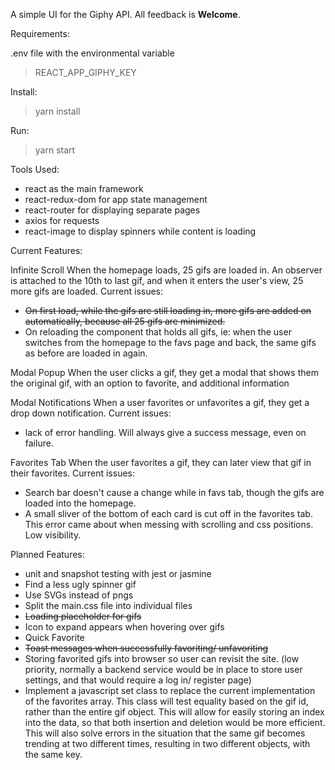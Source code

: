 A simple UI for the Giphy API.
All feedback is __Welcome__.

Requirements:

.env file with the environmental variable
> REACT_APP_GIPHY_KEY

Install:
> yarn install

Run:
> yarn start


Tools Used:
  * react as the main framework
  * react-redux-dom for app state management
  * react-router for displaying separate pages
  * axios for requests
  * react-image to display spinners while content is loading

Current Features:

  Infinite Scroll
    When the homepage loads, 25 gifs are loaded in. An observer is attached to the 10th to last gif, and when it enters the user's view, 25 more gifs are loaded.
    Current issues:

  * ~~On first load, while the gifs are still loading in, more gifs are added on automatically, because all 25 gifs are minimized.~~
  * On reloading the component that holds all gifs, ie: when the user switches from the homepage to the favs page and back, the same gifs as before are loaded in again.

  Modal Popup
    When the user clicks a gif, they get a modal that shows them the original gif, with an option to favorite, and additional information

  Modal Notifications
    When a user favorites or unfavorites a gif, they get a drop down notification.
    Current issues:

  * lack of error handling. Will always give a success message, even on failure.

  Favorites Tab
    When the user favorites a gif, they can later view that gif in their favorites.
    Current issues:

  * Search bar doesn't cause a change while in favs tab, though the gifs are loaded into the homepage.
  * A small sliver of the bottom of each card is cut off in the favorites tab. This error came about when messing with scrolling and css positions. Low visibility.

Planned Features:

  * unit and snapshot testing with jest or jasmine
  * Find a less ugly spinner gif
  * Use SVGs instead of pngs
  * Split the main.css file into individual files
  * ~~Loading placeholder for gifs~~
  * Icon to expand appears when hovering over gifs
  * Quick Favorite
  * ~~Toast messages when successfully favoriting/ unfavoriting~~
  * Storing favorited gifs into browser so user can revisit the site. (low priority, normally a backend service would be in place to store user settings, and that would require a log in/ register page)
  * Implement a javascript set class to replace the current implementation of the favorites array. This class will test equality based on the gif id, rather than the entire gif object. This will allow for easily storing an index into the data, so that both insertion and deletion would be more efficient. This will also solve errors in the situation that the same gif becomes trending at two different times, resulting in two different objects, with the same key.
